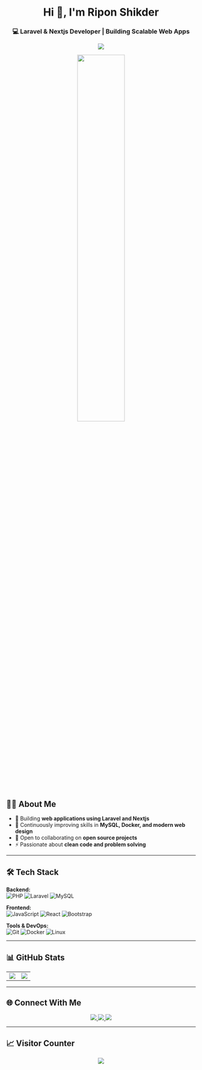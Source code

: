 <h1 align="center">Hi 👋, I'm Ripon Shikder</h1>
<h3 align="center">💻 Laravel & Nextjs Developer | Building Scalable Web Apps</h3>

<!-- Download CV Button -->
<p align="center">
  <a href="https://gitconnected.com/ripon-coder/resume" target="_blank">
    <img src="https://img.shields.io/badge/See_Resume-4CAF50?style=for-the-badge&logo=adobe&logoColor=white" />
  </a>
</p>


<!-- Banner / GIF -->
<p align="center">
  <img src="https://media.giphy.com/media/qgQUggAC3Pfv687qPC/giphy.gif" width="50%">
</p>

## 🙋‍♂️ About Me
- 🔭 Building **web applications using Laravel and Nextjs**  
- 🌱 Continuously improving skills in **MySQL, Docker, and modern web design**  
- 👯 Open to collaborating on **open source projects**  
- ⚡ Passionate about **clean code and problem solving**  

---

## 🛠️ Tech Stack

**Backend:**  
![PHP](https://img.shields.io/badge/PHP-777BB4?style=for-the-badge&logo=php&logoColor=white)
![Laravel](https://img.shields.io/badge/Laravel-FF2D20?style=for-the-badge&logo=laravel&logoColor=white)
![MySQL](https://img.shields.io/badge/MySQL-005C84?style=for-the-badge&logo=mysql&logoColor=white)

**Frontend:**  
![JavaScript](https://img.shields.io/badge/JavaScript-FFD700?style=for-the-badge&logo=javascript&logoColor=black)
![React](https://img.shields.io/badge/React-61DBFB?style=for-the-badge&logo=react&logoColor=black)
![Bootstrap](https://img.shields.io/badge/Bootstrap-7952B3?style=for-the-badge&logo=bootstrap&logoColor=white)

**Tools & DevOps:**  
![Git](https://img.shields.io/badge/Git-F05032?style=for-the-badge&logo=git&logoColor=white)
![Docker](https://img.shields.io/badge/Docker-2496ED?style=for-the-badge&logo=docker&logoColor=white)
![Linux](https://img.shields.io/badge/Linux-FCC624?style=for-the-badge&logo=linux&logoColor=black)


---

## 📊 GitHub Stats
<table>
  <tr>
    <td><img src="https://github-readme-stats.vercel.app/api?username=ripon-coder&show_icons=true&theme=dracula&count_private=true&hide_rank=false&include_all_commits=true&layout=compact" /></td>
    <td><img src="https://github-readme-stats.vercel.app/api/top-langs/?username=ripon-coder&layout=compact&theme=dracula" /></td>
  </tr>
</table>


---

## 🌐 Connect With Me
<p align="center">
  <a href="https://www.linkedin.com/in/riponcoder/">
    <img src="https://img.shields.io/badge/LinkedIn-0A66C2?style=for-the-badge&logo=linkedin&logoColor=white"/>
  </a>
  <a href="mailto:coderripon@gmail.com">
    <img src="https://img.shields.io/badge/Gmail-D14836?style=for-the-badge&logo=gmail&logoColor=white"/>
  </a>
  <a href="https://www.facebook.com/ripon.coder">
    <img src="https://img.shields.io/badge/Facebook-1877F2?style=for-the-badge&logo=facebook&logoColor=white"/>
  </a>
</p>

---

## 📈 Visitor Counter
<p align="center">
  <img src="https://komarev.com/ghpvc/?username=ripon-coder&style=flat-square&color=blue" />
</p>
